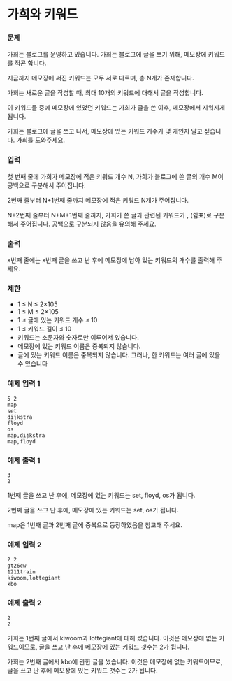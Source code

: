# 가희와 키워드

### 문제

가희는 블로그를 운영하고 있습니다. 가희는 블로그에 글을 쓰기 위해, 메모장에 키워드를 적곤 합니다.

지금까지 메모장에 써진 키워드는 모두 서로 다르며, 총 N개가 존재합니다.

가희는 새로운 글을 작성할 때, 최대 10개의 키워드에 대해서 글을 작성합니다.

이 키워드들 중에 메모장에 있었던 키워드는 가희가 글을 쓴 이후, 메모장에서 지워지게 됩니다.

가희는 블로그에 글을 쓰고 나서, 메모장에 있는 키워드 개수가 몇 개인지 알고 싶습니다. 가희를 도와주세요.

### 입력

첫 번째 줄에 가희가 메모장에 적은 키워드 개수 N, 가희가 블로그에 쓴 글의 개수 M이 공백으로 구분해서 주어집니다.

2번째 줄부터 N+1번째 줄까지 메모장에 적은 키워드 N개가 주어집니다.

N+2번째 줄부터 N+M+1번째 줄까지, 가희가 쓴 글과 관련된 키워드가 , (쉼표)로 구분해서 주어집니다. 공백으로 구분되지 않음을 유의해 주세요.

### 출력

x번째 줄에는 x번째 글을 쓰고 난 후에 메모장에 남아 있는 키워드의 개수를 출력해 주세요.

### 제한

- 1 ≤ N ≤ 2×105 
- 1 ≤ M ≤ 2×105
- 1 ≤ 글에 있는 키워드 개수 ≤ 10
- 1 ≤ 키워드 길이 ≤ 10
- 키워드는 소문자와 숫자로만 이루어져 있습니다.
- 메모장에 있는 키워드 이름은 중복되지 않습니다.
- 글에 있는 키워드 이름은 중복되지 않습니다. 그러나, 한 키워드는 여러 글에 있을 수 있습니다

### 예제 입력 1 

~~~
5 2
map
set
dijkstra
floyd
os
map,dijkstra
map,floyd
~~~

### 예제 출력 1 

~~~
3
2
~~~

1번째 글을 쓰고 난 후에, 메모장에 있는 키워드는 set, floyd, os가 됩니다.

2번째 글을 쓰고 난 후에, 메모장에 있는 키워드는 set, os가 됩니다.

map은 1번째 글과 2번째 글에 중복으로 등장하였음을 참고해 주세요.

### 예제 입력 2 

~~~
2 2
gt26cw
1211train
kiwoom,lottegiant
kbo
~~~

### 예제 출력 2 

~~~
2
2
~~~

가희는 1번째 글에서 kiwoom과 lottegiant에 대해 썼습니다. 이것은 메모장에 없는 키워드이므로, 글을 쓰고 난 후에 메모장에 있는 키워드 갯수는 2가 됩니다.

가희는 2번째 글에서 kbo에 관한 글을 썼습니다. 이것은 메모장에 없는 키워드이므로, 글을 쓰고 난 후에 메모장에 있는 키워드 갯수는 2가 됩니다.